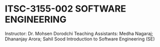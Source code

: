 # ITSC-3155-002 SOFTWARE ENGINEERING

Instructor: Dr. Mohsen Dorodchi
Teaching Assistants: Medha Nagaraj; Dhananjay Arora; Sahil Sood
Introduction to Software Engineering (SE)
